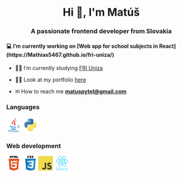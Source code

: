 <h1 align="center">Hi 👋, I'm Matúš</h1>
<h3 align="center">A passionate frontend developer from Slovakia</h3>

<h4>💻 I’m currently working on [Web app for school subjects in React](https://Mathias5467.github.io/fri-uniza/)</h4>


- 👨‍🎓 I’m currently studying [FRI Uniza](https://www.fri.uniza.sk/)

- 👨‍💻 Look at my portfolio [here](https://Mathias5467.github.io/portfolio/)

- ✉ How to reach me **matuspytel@gmail.com**

<h3 align="left">Languages</h3>
<p align="left"> <img src="https://raw.githubusercontent.com/devicons/devicon/master/icons/java/java-original.svg" alt="java" width="40" height="40"/> <img src="https://raw.githubusercontent.com/devicons/devicon/master/icons/python/python-original.svg" alt="python" width="40" height="40"/> </p>
<h3 align="left">Web development</h3>
<p><img src="https://raw.githubusercontent.com/devicons/devicon/master/icons/html5/html5-original-wordmark.svg" alt="html5" width="40" height="40"/> <img src="https://raw.githubusercontent.com/devicons/devicon/master/icons/css3/css3-original-wordmark.svg" alt="css3" width="40" height="40"/><img src="https://raw.githubusercontent.com/devicons/devicon/master/icons/javascript/javascript-original.svg" alt="javascript" width="40" height="40"/> </a> <a href="https://www.python.org" target="_blank" rel="noreferrer"><img src="https://raw.githubusercontent.com/devicons/devicon/master/icons/react/react-original-wordmark.svg" alt="react" width="40" height="40"/></p>
